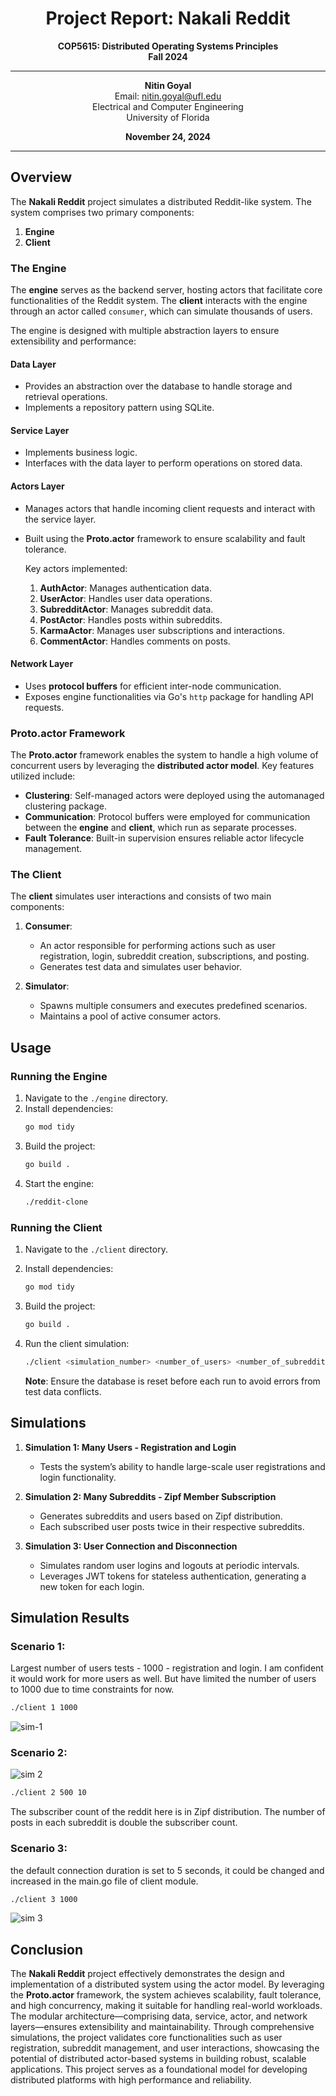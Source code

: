 <div align="center">

# **Project Report: Nakali Reddit**

**COP5615: Distributed Operating Systems Principles**  
**Fall 2024**

---

**Nitin Goyal**  
Email: [nitin.goyal@ufl.edu](mailto:nitin.goyal@ufl.edu)  
Electrical and Computer Engineering  
University of Florida  

**November 24, 2024**

</div>

---

## Overview

The **Nakali Reddit** project simulates a distributed Reddit-like system. The system comprises two primary components:

1. **Engine**
2. **Client**



### The Engine

The **engine** serves as the backend server, hosting actors that facilitate core functionalities of the Reddit system. The **client** interacts with the engine through an actor called `consumer`, which can simulate thousands of users. 

The engine is designed with multiple abstraction layers to ensure extensibility and performance:

#### **Data Layer**
- Provides an abstraction over the database to handle storage and retrieval operations.
- Implements a repository pattern using SQLite.

#### **Service Layer**
- Implements business logic.
- Interfaces with the data layer to perform operations on stored data.

#### **Actors Layer**
- Manages actors that handle incoming client requests and interact with the service layer. 
- Built using the **Proto.actor** framework to ensure scalability and fault tolerance.

  Key actors implemented:
  1. **AuthActor**: Manages authentication data.  
  2. **UserActor**: Handles user data operations.  
  3. **SubredditActor**: Manages subreddit data.  
  4. **PostActor**: Handles posts within subreddits.  
  5. **KarmaActor**: Manages user subscriptions and interactions.  
  6. **CommentActor**: Handles comments on posts.

#### **Network Layer**
- Uses **protocol buffers** for efficient inter-node communication.  
- Exposes engine functionalities via Go's `http` package for handling API requests.

### Proto.actor Framework

The **Proto.actor** framework enables the system to handle a high volume of concurrent users by leveraging the **distributed actor model**. Key features utilized include:

- **Clustering**: Self-managed actors were deployed using the automanaged clustering package.  
- **Communication**: Protocol buffers were employed for communication between the **engine** and **client**, which run as separate processes.  
- **Fault Tolerance**: Built-in supervision ensures reliable actor lifecycle management.

### The Client

The **client** simulates user interactions and consists of two main components:

1. **Consumer**:
   - An actor responsible for performing actions such as user registration, login, subreddit creation, subscriptions, and posting.
   - Generates test data and simulates user behavior.

2. **Simulator**:
   - Spawns multiple consumers and executes predefined scenarios.  
   - Maintains a pool of active consumer actors.

## Usage

### Running the Engine
1. Navigate to the `./engine` directory.  
2. Install dependencies:  
   ```bash
   go mod tidy
   ```
3. Build the project:  
   ```bash
   go build .
   ```
4. Start the engine:  
   ```bash
   ./reddit-clone
   ```

### Running the Client
1. Navigate to the `./client` directory.
2. Install dependencies:  
   ```bash
   go mod tidy
   ```
3. Build the project:  
   ```bash
   go build .
   ```

4. Run the client simulation:
   ```bash
   ./client <simulation_number> <number_of_users> <number_of_subreddits>
   ```
   **Note**: Ensure the database is reset before each run to avoid errors from test data conflicts.



## Simulations

1. **Simulation 1: Many Users - Registration and Login**  
   - Tests the system’s ability to handle large-scale user registrations and login functionality.

2. **Simulation 2: Many Subreddits - Zipf Member Subscription**  
   - Generates subreddits and users based on Zipf distribution.  
   - Each subscribed user posts twice in their respective subreddits.

3. **Simulation 3: User Connection and Disconnection**  
   - Simulates random user logins and logouts at periodic intervals.  
   - Leverages JWT tokens for stateless authentication, generating a new token for each login.


## Simulation Results

### Scenario 1:

Largest number of users tests - 1000 - registration and login. I am confident it would work for more users as well. But have limited the number of users to 1000 due to time constraints for now.

```bash
./client 1 1000
```
![sim-1](image-2.png)

### Scenario 2:
![sim 2](image.png)

```bash
./client 2 500 10
```
The subscriber count of the reddit here is in Zipf distribution. The number of posts in each subreddit is double the subscriber count.

### Scenario 3:
the default connection duration is set to 5 seconds, it could be changed and increased in the main.go file of client module.

```bash
./client 3 1000
```

![sim 3](image-1.png)

## Conclusion

The **Nakali Reddit** project effectively demonstrates the design and implementation of a distributed system using the actor model. By leveraging the **Proto.actor** framework, the system achieves scalability, fault tolerance, and high concurrency, making it suitable for handling real-world workloads. The modular architecture—comprising data, service, actor, and network layers—ensures extensibility and maintainability. Through comprehensive simulations, the project validates core functionalities such as user registration, subreddit management, and user interactions, showcasing the potential of distributed actor-based systems in building robust, scalable applications. This project serves as a foundational model for developing distributed platforms with high performance and reliability.
